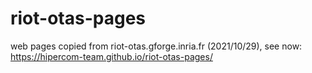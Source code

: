 # riot-otas-pages
web pages copied from riot-otas.gforge.inria.fr (2021/10/29), see now:
https://hipercom-team.github.io/riot-otas-pages/
